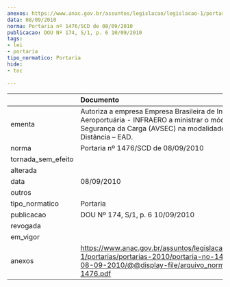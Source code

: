 ```yaml
---
anexos: https://www.anac.gov.br/assuntos/legislacao/legislacao-1/portarias/portarias-2010/portaria-no-1476-scd-de-08-09-2010/@@display-file/arquivo_norma/PA2010-1476.pdf
data: 08/09/2010
norma: Portaria nº 1476/SCD de 08/09/2010
publicacao: DOU Nº 174, S/1, p. 6 10/09/2010
tags:
- lei
- portaria
tipo_normatico: Portaria
hide: 
- toc 
 
---
```


|                    | Documento                                                                                                                                                                |
|:-------------------|:-------------------------------------------------------------------------------------------------------------------------------------------------------------------------|
| ementa             | Autoriza a empresa Empresa Brasileira de Infraestrutura Aeroportuária - INFRAERO a ministrar o módulo Segurança da Carga (AVSEC) na modalidade Ensino a Distância – EAD. |
| norma              | Portaria nº 1476/SCD de 08/09/2010                                                                                                                                       |
| tornada_sem_efeito |                                                                                                                                                                          |
| alterada           |                                                                                                                                                                          |
| data               | 08/09/2010                                                                                                                                                               |
| outros             |                                                                                                                                                                          |
| tipo_normatico     | Portaria                                                                                                                                                                 |
| publicacao         | DOU Nº 174, S/1, p. 6 10/09/2010                                                                                                                                         |
| revogada           |                                                                                                                                                                          |
| em_vigor           |                                                                                                                                                                          |
| anexos             | https://www.anac.gov.br/assuntos/legislacao/legislacao-1/portarias/portarias-2010/portaria-no-1476-scd-de-08-09-2010/@@display-file/arquivo_norma/PA2010-1476.pdf        |